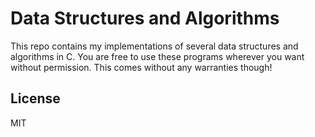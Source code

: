 # Data Structures and Algorithms

This repo contains my implementations of several data structures and algorithms in C. You are free to use these programs wherever you want without permission. This comes without any warranties though!

License
----------------
MIT